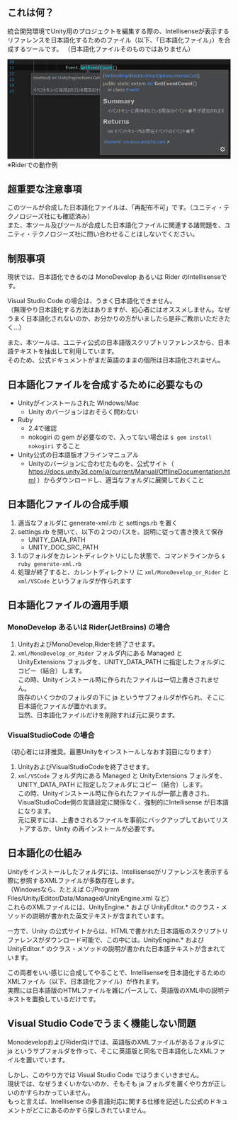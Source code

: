 ## これは何？

統合開発環境でUnity用のプロジェクトを編集する際の、Intellisenseが表示するリファレンスを日本語化するためのファイル（以下、「日本語化ファイル」）を合成するツールです。
（日本語化ファイルそのものではありません）

![](./doc/rider.png)  
※Riderでの動作例

## 超重要な注意事項

このツールが合成した日本語化ファイルは、「再配布不可」です。（ユニティ・テクノロジーズ社にも確認済み）  
また、本ツール及びツールが合成した日本語化ファイルに関連する諸問題を、ユニティ・テクノロジーズ社に問い合わせることはしないでください。


## 制限事項

現状では、日本語化できるのは MonoDevelop あるいは Rider のIntellisenseです。

Visual Studio Code の場合は、うまく日本語化できません。  
（無理やり日本語化する方法はありますが、初心者にはオススメしません。なぜうまく日本語化されないのか、お分かりの方がいましたら是非ご教示いただきたく…）

また、本ツールは、ユニティ公式の日本語版スクリプトリファレンスから、日本語テキストを抽出して利用しています。  
そのため、公式ドキュメントがまだ英語のままの個所は日本語化されません。


## 日本語化ファイルを合成するために必要なもの

- Unityがインストールされた Windows/Mac
  - Unity のバージョンはおそらく問わない
- Ruby
  - 2.4で確認
  - nokogiri の gem が必要なので、入ってない場合は `$ gem install nokogiri` すること
- Unity公式の日本語版オフラインマニュアル
  - Unityのバージョンに合わせたものを、公式サイト（ https://docs.unity3d.com/ja/current/Manual/OfflineDocumentation.html ）からダウンロードし、適当なフォルダに展開しておくこと


## 日本語化ファイルの合成手順

1. 適当なフォルダに generate-xml.rb と settings.rb を置く
2. settings.rb を開いて、以下の２つのパスを、説明に従って書き換えて保存
   - UNITY_DATA_PATH
   - UNITY_DOC_SRC_PATH  
3. 1.のフォルダをカレントディレクトリにした状態で、コマンドラインから
   `$ ruby generate-xml.rb`
4. 処理が終了すると、カレントディレクトリ に `xml/MonoDevelop_or_Rider` と `xml/VSCode` というフォルダが作られます


## 日本語化ファイルの適用手順

### MonoDevelop あるいは Rider(JetBrains) の場合

1. UnityおよびMonoDevelop,Riderを終了させます。
2. `xml/MonoDevelop_or_Rider` フォルダ内にある Managed と UnityExtensions フォルダを、UNITY_DATA_PATH に指定したフォルダにコピー（結合）します。  
この時、Unityインストール時に作られたファイルは一切上書きされません。  
既存のいくつかのフォルダの下に ja というサブフォルダが作られ、そこに日本語化ファイルが置かれます。  
当然、日本語化ファイルだけを削除すれば元に戻ります。


### VisualStudioCode の場合

（初心者には非推奨。最悪Unityをインストールしなおす羽目になります）

1. UnityおよびVisualStudioCodeを終了させます。
2. `xml/VSCode` フォルダ内にある Managed と UnityExtensions フォルダを、UNITY_DATA_PATH に指定したフォルダにコピー（結合）します。  
この時、Unityインストール時に作られたファイルが一部上書きされ、VisualStudioCode側の言語設定に関係なく、強制的にIntellisense が日本語になります。  
元に戻すには、上書きされるファイルを事前にバックアップしておいてリストアするか、Unity の再インストールが必要です。


## 日本語化の仕組み

Unityをインストールしたフォルダには、Intellisenseがリファレンスを表示する際に参照するXMLファイルが多数存在します。  
（Windowsなら、たとえば C:/Program Files/Unity/Editor/Data/Managed/UnityEngine.xml など）  
これらのXMLファイルには、UnityEngine.* および UnityEditor.* のクラス・メソッドの説明が書かれた英文テキストが含まれています。  

一方で、Unity の公式サイトからは、HTMLで書かれた日本語版のスクリプトリファレンスがダウンロード可能で、この中には。UnityEngine.* および UnityEditor.* のクラス・メソッドの説明が書かれた日本語テキストが含まれています。

この両者をいい感じに合成してやることで、Intellisenseを日本語化するためのXMLファイル（以下、日本語化ファイル）が作れます。  
実際には日本語版のHTMLファイルを雑にパースして、英語版のXML中の説明テキストを置換しているだけです。


## Visual Studio Codeでうまく機能しない問題

MonodevelopおよびRider向けでは、英語版のXMLファイルがあるフォルダに ja というサブフォルダを作って、そこに英語版と同名で日本語化したXMLファイルを置いています。

しかし、このやり方では Visual Studio Code ではうまくいきません。  
現状では、なぜうまくいかないのか、そもそも ja フォルダを置くやり方が正しいのかすらわかっていません。  
もっと言えば、Intellisense の多言語対応に関する仕様を記述した公式のドキュメントがどこにあるのかすら探しきれていません。  
